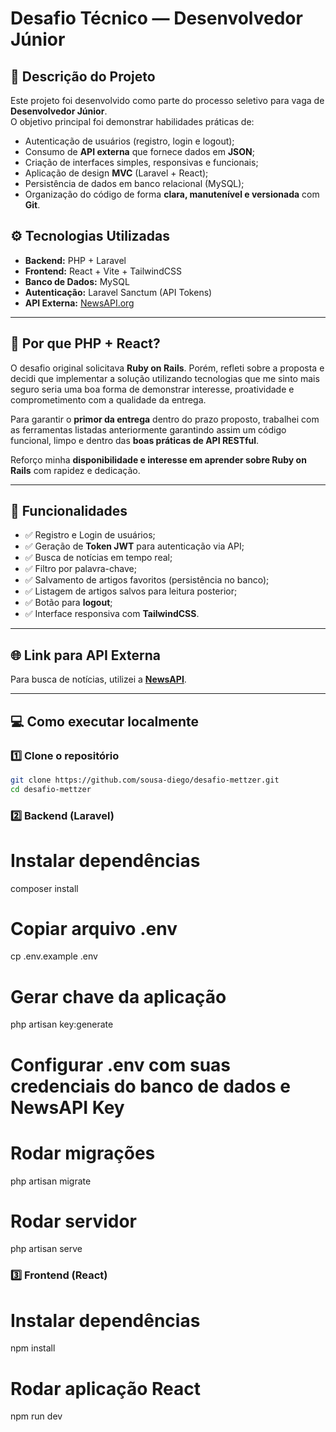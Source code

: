 # Desafio Técnico — Desenvolvedor Júnior

## 📌 Descrição do Projeto

Este projeto foi desenvolvido como parte do processo seletivo para vaga de **Desenvolvedor Júnior**.  
O objetivo principal foi demonstrar habilidades práticas de:

- Autenticação de usuários (registro, login e logout);
- Consumo de **API externa** que fornece dados em **JSON**;
- Criação de interfaces simples, responsivas e funcionais;
- Aplicação de design **MVC** (Laravel + React);
- Persistência de dados em banco relacional (MySQL);
- Organização do código de forma **clara, manutenível e versionada** com **Git**.

## ⚙️ Tecnologias Utilizadas

- **Backend:** PHP + Laravel 
- **Frontend:** React + Vite + TailwindCSS
- **Banco de Dados:** MySQL
- **Autenticação:** Laravel Sanctum (API Tokens)
- **API Externa:** [NewsAPI.org](https://newsapi.org/)

---

## 🎯 Por que PHP + React?

O desafio original solicitava **Ruby on Rails**. Porém, refleti sobre a proposta e decidi que implementar a solução utilizando tecnologias que me sinto mais seguro seria uma boa forma de demonstrar interesse, proatividade e comprometimento com a qualidade da entrega.

Para garantir o **primor da entrega** dentro do prazo proposto, trabalhei com as ferramentas listadas anteriormente garantindo assim um código funcional, limpo e dentro das **boas práticas de API RESTful**.

Reforço minha **disponibilidade e interesse em aprender sobre Ruby on Rails** com rapidez e dedicação.

---

## 🚀 Funcionalidades

- ✅ Registro e Login de usuários;
- ✅ Geração de **Token JWT** para autenticação via API;
- ✅ Busca de notícias em tempo real;
- ✅ Filtro por palavra-chave;
- ✅ Salvamento de artigos favoritos (persistência no banco);
- ✅ Listagem de artigos salvos para leitura posterior;
- ✅ Botão para **logout**;
- ✅ Interface responsiva com **TailwindCSS**.

---

## 🌐 Link para API Externa

Para busca de notícias, utilizei a **[NewsAPI](https://newsapi.org/)**.

---

## 💻 Como executar localmente

### 1️⃣ Clone o repositório

```bash
git clone https://github.com/sousa-diego/desafio-mettzer.git
cd desafio-mettzer
```

### 2️⃣ Backend (Laravel)

# Instalar dependências
composer install

# Copiar arquivo .env
cp .env.example .env

# Gerar chave da aplicação
php artisan key:generate

# Configurar .env com suas credenciais do banco de dados e NewsAPI Key

# Rodar migrações
php artisan migrate

# Rodar servidor
php artisan serve

### 3️⃣ Frontend (React)

# Instalar dependências
npm install

# Rodar aplicação React
npm run dev


